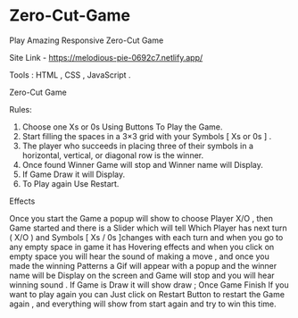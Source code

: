 # Zero-Cut-Game

Play Amazing Responsive Zero-Cut Game

Site Link - https://melodious-pie-0692c7.netlify.app/

Tools  :  HTML  ,  CSS   ,  JavaScript .

Zero-Cut Game

Rules:

1.	Choose one Xs or 0s Using Buttons To Play the Game.
2.	Start filling the spaces in a 3×3 grid with your Symbols [ Xs or 0s ] .
3.	The player who succeeds in placing three of their symbols in a horizontal, vertical, or diagonal row is the winner.
4.	Once found Winner Game will stop and Winner name will Display.
5.	If Game Draw it will Display.
6.  To Play again Use Restart.

Effects

Once you start the Game a popup will show to choose Player X/O , then Game started and there is a Slider which will tell Which Player has next turn ( X/O )  and Symbols [ Xs / 0s ]changes with each turn and when you go to any empty space in game it has Hovering effects and when you click on empty space you will hear the sound of making a move , and once you made the winning Patterns a Gif will appear with a popup  and the winner name will be Display on the screen and Game will stop and you will hear winning sound . If Game is Draw it will show draw ; Once Game Finish If you want to play again you can Just click on Restart Button to restart the Game again , and everything  will show from start again and try to win this time.


